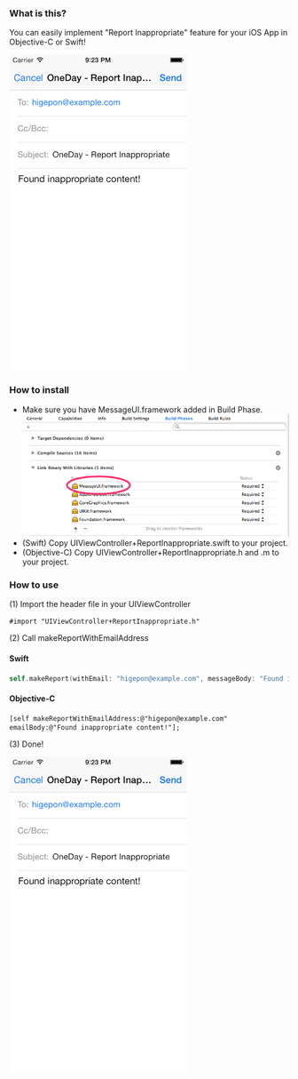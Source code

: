 ### What is this?
You can easily implement "Report Inappropriate" feature for your iOS App in Objective-C or Swift!

![example](https://raw.githubusercontent.com/higepon/UIViewController-ReportInappropriate/master/images/report_example.png)
### How to install
- Make sure you have MessageUI.framework added in Build Phase.
![MessageUI.framework](https://raw.githubusercontent.com/higepon/UIViewController-ReportInappropriate/master/images/MessageUI.framework.png)
- (Swift) Copy UIViewController+ReportInappropriate.swift to your project.
- (Objective-C) Copy UIViewController+ReportInappropriate.h and .m to your project.

### How to use
(1) Import the header file in your UIViewController
```objc
#import "UIViewController+ReportInappropriate.h"
```

(2) Call makeReportWithEmailAddress
#### Swift
```swift
self.makeReport(withEmail: "higepon@example.com", messageBody: "Found inappropriate content!")
```
#### Objective-C
```objc
[self makeReportWithEmailAddress:@"higepon@example.com" emailBody:@"Found inappropriate content!"];
```

(3) Done!

![example](https://raw.githubusercontent.com/higepon/UIViewController-ReportInappropriate/master/images/report_example.png)
